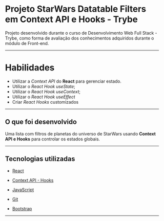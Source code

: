 # Projeto StarWars Datatable Filters em Context API e Hooks - Trybe

Projeto desenvolvido durante o curso de Desenvolvimento Web Full Stack - Trybe, como forma de avaliação dos conhecimentos adquiridos durante o módulo de Front-end.

---

# Habilidades

* Utilizar a _Context API_ do **React** para gerenciar estado.
* Utilizar o _React Hook useState_;
* Utilizar o _React Hook useContext_;
* Utilizar o _React Hook useEffect_
* Criar _React Hooks_ customizados

---

## O que foi desenvolvido

Uma lista com filtros de planetas do universo de StarWars usando **Context API e Hooks** para controlar os estados globais.

---

## Tecnologias utilizadas

- [React](https://pt-br.reactjs.org/)

- [Context API - Hooks](https://pt-br.reactjs.org/)

- [JavaScript](https://developer.mozilla.org/en-US/docs/Web/JavaScript)

- [Git](https://git-scm.com/)

- [Bootstrap](https://getbootstrap.com/)

---